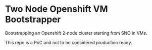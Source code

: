 # Two Node Openshift VM Bootstrapper
Bootstrapping an Openshift 2-node cluster starting from SNO in VMs. 

This repo is a PoC and not to be considered production ready.
